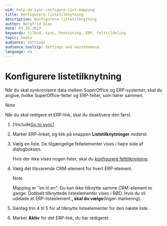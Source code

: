 ```yaml
---
uid: help-da-sync-configure-list-mapping
title: Konfigurere listetilknytning
description: Konfigurere listetilknytning
author: Bergfrid Dias
date: 03.29.2023
keywords: tilbud, sync, henvisning, ERP, felttildeling
topic: howto
audience: settings
audience_tooltip: Settings and maintenance
language: da
---
```


# Konfigurere listetilknytning

Når du skal synkronisere data mellem SuperOffice og ERP-systemer, skal du angive, hvilke SuperOffice-felter og ERP-felter, som hører sammen.

> [!NOTE]
> Når du skal redigere et ERP-link, skal du deaktivere den først.

1. [!include[Go to sync](../includes/goto-sync.md)]

1. Marker ERP-linket, og klik på knappen **Listetilknytninger** nederst.

1. Vælg en liste. De tilgængelige feltelementer vises i højre side af dialogboksen.

    Hvis der ikke vises nogen lister, skal du [konfigurere felttilknytning][1].

1. Vælg det tilsvarende CRM-element for hvert ERP-element.

    > [!NOTE]
    > Mapping er "en til en". Du kan ikke tilknytte samme CRM-element to gange. Dobbelt tilknyttede listeelementer vises i RØD. Hvis du vil udelade et ERP-listeelement **, skal du vælge**(Ingen markering).

1. Gentag trin 4 til 5 for at tilknytte listeelementer for den næste liste.

1. Marker **Aktiv** for det ERP-link, du har redigeret.

<!-- Referenced links -->
[1]: sync-configure-field-allocation.md

<!-- Referenced images -->
